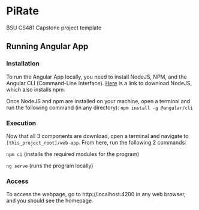 # PiRate
BSU CS481 Capstone project template

## Running Angular App
### Installation
To run the Angular App locally, you need to install NodeJS, NPM, and the Angular CLI (Command-Line Interface). [Here](https://nodejs.org/en/) is a link to download NodeJS, which also installs npm. 

Once NodeJS and npm are installed on your machine, open a terminal and run the following command (in any directory):
`npm install -g @angular/cli`

### Execution
Now that all 3 components are download, open a terminal and navigate to `[this_project_root]/web-app`. From here, run the following 2 commands:

`npm ci` (installs the required modules for the program)

`ng serve` (runs the program locally)

### Access
To access the webpage, go to http://localhost:4200 in any web browser, and you should see the homepage.
